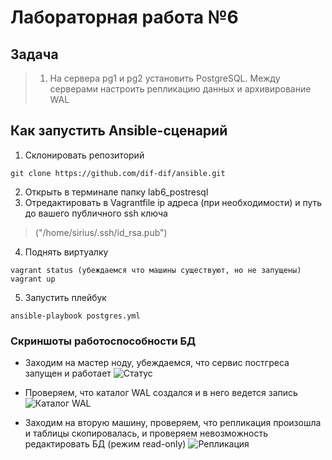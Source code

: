# Лабораторная работа №6

## Задача
>1. На сервера pg1 и pg2 установить PostgreSQL. Между серверами настроить репликацию данных и архивирование WAL


## Как запустить Ansible-сценарий

1. Склонировать репозиторий
``` 
git clone https://github.com/dif-dif/ansible.git 
```
2. Открыть в терминале папку lab6_postresql
3. Отредактировать в Vagrantfile ip адреса (при необходимости) и путь до вашего публичного ssh ключа
>("/home/sirius/.ssh/id_rsa.pub")
4. Поднять виртуалку
```
vagrant status (убеждаемся что машины существуют, но не запущены)
vagrant up
```
5. Запустить плейбук
```
ansible-playbook postgres.yml
```

### Скриншоты работоспособности БД 
- Заходим на мастер ноду, убеждаемся, что сервис постгреса запущен и работает
![Статус](https://github.com/dif-dif/ansible/blob/master/pictures/lab6_3.png)

- Проверяем, что каталог WAL создался и в него ведется запись
![Каталог  WAL](https://github.com/dif-dif/ansible/blob/master/pictures/lab6_1.png)

- Заходим на вторую машину, проверяем, что репликация произошла и таблицы скопировалась, и проверяем невозможность редактировать БД (режим read-only)
![Репликация](https://github.com/dif-dif/ansible/blob/master/pictures/lab6_2.png)

